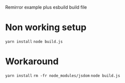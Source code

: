 Remirror example plus esbuild build file

# Non working setup

`yarn install`
`node build.js`

# Workaround

`yarn install`
`rm -fr node_modules/jsdom`
`node build.js`
